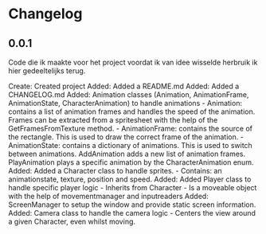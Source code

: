 # Changelog
## 0.0.1
Code die ik maakte voor het project voordat ik van idee wisselde herbruik ik hier gedeeltelijks terug.

Create: Created project
Added: Added a README.md
Added: Added a CHANGELOG.md
Added: Animation classes (Animation, AnimationFrame, AnimationState, CharacterAnimation) to handle animations
    - Animation: contains a list of animation frames and handles the speed of the animation. Frames can be extracted from a spritesheet with the help of the GetFramesFromTexture method.
    - AnimationFrame: contains the source of the rectangle. This is used to draw the correct frame of the animation.
    - AnimationState: contains a dictionary of animations. This is used to switch between animations. AddAnimation adds a new list of animation frames. PlayAnimation plays a specific animation by the CharacterAnimation enum.
Added: Added a Character class to handle sprites.
    - Contains: an animationstate, texture, position and speed.
Added: Added Player class to handle specific player logic
    - Inherits from Character
    - Is a moveable object with the help of movementmanager and inputreaders
Added: ScreenManager to setup the window and provide static screen information.
Added: Camera class to handle the camera logic
    - Centers the view around a given Character, even whilst moving.